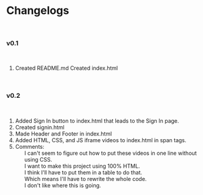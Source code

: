 # Changelogs
<br>

### v0.1

<br>

<ol>
    <li>
        Created README.md
        Created index.html
    </li>
</ol>

<br>

### v0.2

<br>

<ol>
    <li>
        Added Sign In button to index.html that leads to the Sign In page.
    </li>
    <li>
        Created signin.html
    </li>
    <li>
        Made Header and Footer in index.html
    </li>
    <li>
        Added HTML, CSS, and JS iframe videos to index.html in span tags.
    </li>
    <li>
        Comments:
        <ul>
            I can't seem to figure out how to put these videos in one line without using CSS.<br>
            I want to make this project using 100% HTML.<br>
            I think I'll have to put them in a table to do that.<br>
            Which means I'll have to rewrite the whole code.<br>
            I don't like where this is going.<br>
        </ul>
    </li>
</ol>
